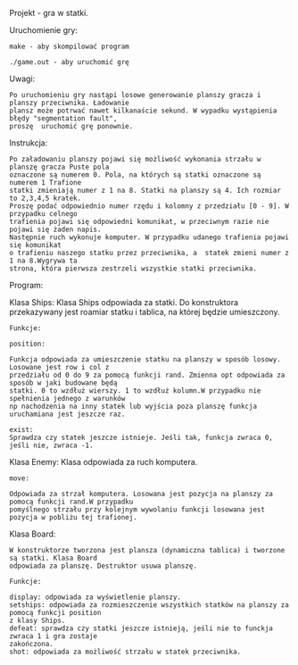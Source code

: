 Projekt - gra w statki.

Uruchomienie gry:

    make - aby skompilować program

    ./game.out - aby uruchomić grę

Uwagi:

    Po uruchomieniu gry nastąpi losowe generowanie planszy gracza i planszy przeciwnika. Ładowanie 
    plansz może potrwać nawet kilkanaście sekund. W wypadku wystąpienia błędy "segmentation fault",
    proszę  uruchomić grę ponownie.

Instrukcja:

    Po załadowaniu planszy pojawi się możliwość wykonania strzału w planszę gracza Puste pola 
    oznaczone są numerem 0. Pola, na których są statki oznaczone są numerem 1 Trafione 
    statki zmieniają numer z 1 na 8. Statki na planszy są 4. Ich rozmiar to 2,3,4,5 kratek. 
    Proszę podać odpowiednio numer rzędu i kolomny z przedziału [0 - 9]. W przypadku celnego 
    trafienia pojawi się odpowiedni komunikat, w przeciwnym razie nie pojawi się żaden napis. 
    Następnie ruch wykonuje komputer. W przypadku udanego trafienia pojawi się komunikat 
    o trafieniu naszego statku przez przeciwnika, a  statek zmieni numer z 1 na 8.Wygrywa ta
    strona, która pierwsza zestrzeli wszystkie statki przeciwnika.

Program:

Klasa Ships:
    Klasa Ships odpowiada za statki. Do konstruktora przekazywany jest roamiar statku i tablica,
    na której będzie umieszczony.
    
    Funkcje:
    
    position:

    Funkcja odpowiada za umieszczenie statku na planszy w sposób losowy. Losowane jest row i col z
    przedziału od 0 do 9 za pomocą funkcji rand. Zmienna opt odpowiada za sposób w jaki budowane będą
    statki. 0 to wzdłuż wierszy. 1 to wzdłuż kolumn.W przypadku nie spełnienia jednego z warunków 
    np nachodzenia na inny statek lub wyjścia poza planszę funkcja uruchamiana jest jeszcze raz.

    exist:
    Sprawdza czy statek jeszcze istnieje. Jeśli tak, funkcja zwraca 0, jeśli nie, zwraca -1.

Klasa Enemy:
    Klasa odpowiada za ruch komputera.

    move:

    Odpowiada za strzał komputera. Losowana jest pozycja na planszy za pomocą funkcji rand.W przypadku
    pomyślnego strzału przy kolejnym wywolaniu funkcji losowana jest pozycja w pobliżu tej trafionej.

Klasa Board:

    W konstruktorze tworzona jest plansza (dynamiczna tablica) i tworzone są statki. Klasa Board 
    odpowiada za planszę. Destruktor usuwa planszę.

    Funkcje:

    display: odpowiada za wyświetlenie planszy.
    setships: odpowiada za rozmieszczenie wszystkich statków na planszy za pomocą funkcji position 
    z klasy Ships.
    defeat: sprawdza czy statki jeszcze istnieją, jeśli nie to funckja zwraca 1 i gra zostaje 
    zakończona.
    shot: odpowiada za możliwość strzału w statek przeciwnika.



    
